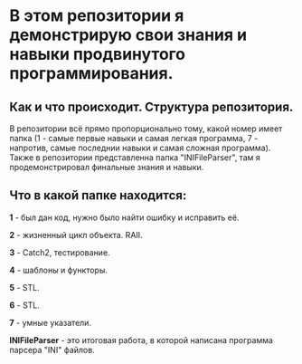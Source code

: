 # В этом репозитории я демонстрирую свои знания и навыки продвинутого программирования.

## Как и что происходит. Структура репозитория.

В репозитории всё прямо пропорционально тому, какой номер имеет папка (1 - самые первые навыки и самая легкая программа, 7 - напротив, самые последнии навыки и самая сложная программа). Также в репозитории представленна папка "INIFileParser", там я продемонстрировал финальные знания и навыки.

## Что в какой папке находится:

**1** - был дан код, нужно было найти ошибку и исправить её.

**2** - жизненный цикл объекта. RAII.

**3** - Catch2, тестирование.

**4** - шаблоны и функторы.

**5** - STL.

**6** - STL.

**7** - умные указатели.

**INIFileParser** - это итоговая работа, в которой написана программа парсера "INI" файлов.
